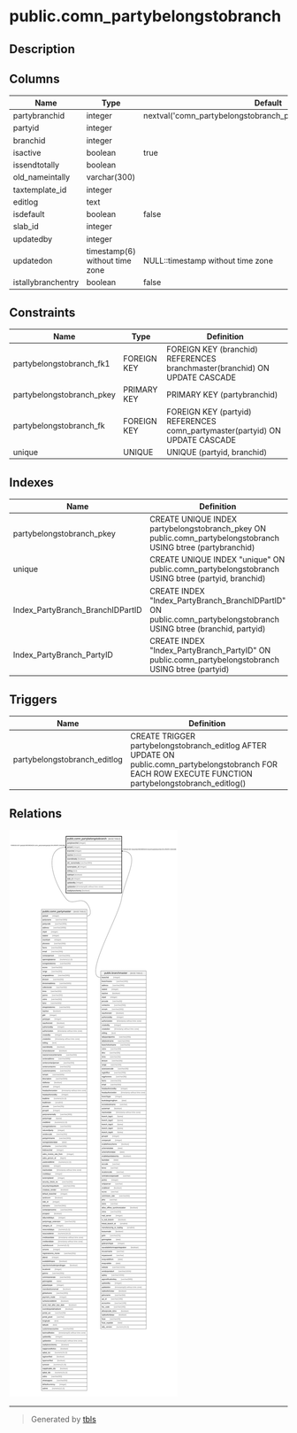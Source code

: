 # public.comn_partybelongstobranch

## Description

## Columns

| Name | Type | Default | Nullable | Children | Parents | Comment |
| ---- | ---- | ------- | -------- | -------- | ------- | ------- |
| partybranchid | integer | nextval('comn_partybelongstobranch_partybranchid_seq'::regclass) | false |  |  |  |
| partyid | integer |  | true |  | [public.comn_partymaster](public.comn_partymaster.md) |  |
| branchid | integer |  | true |  | [public.branchmaster](public.branchmaster.md) |  |
| isactive | boolean | true | true |  |  |  |
| issendtotally | boolean |  | true |  |  |  |
| old_nameintally | varchar(300) |  | true |  |  |  |
| taxtemplate_id | integer |  | true |  |  |  |
| editlog | text |  | true |  |  |  |
| isdefault | boolean | false | true |  |  |  |
| slab_id | integer |  | true |  |  |  |
| updatedby | integer |  | true |  |  |  |
| updatedon | timestamp(6) without time zone | NULL::timestamp without time zone | true |  |  |  |
| istallybranchentry | boolean | false | true |  |  |  |

## Constraints

| Name | Type | Definition |
| ---- | ---- | ---------- |
| partybelongstobranch_fk1 | FOREIGN KEY | FOREIGN KEY (branchid) REFERENCES branchmaster(branchid) ON UPDATE CASCADE |
| partybelongstobranch_pkey | PRIMARY KEY | PRIMARY KEY (partybranchid) |
| partybelongstobranch_fk | FOREIGN KEY | FOREIGN KEY (partyid) REFERENCES comn_partymaster(partyid) ON UPDATE CASCADE |
| unique | UNIQUE | UNIQUE (partyid, branchid) |

## Indexes

| Name | Definition |
| ---- | ---------- |
| partybelongstobranch_pkey | CREATE UNIQUE INDEX partybelongstobranch_pkey ON public.comn_partybelongstobranch USING btree (partybranchid) |
| unique | CREATE UNIQUE INDEX "unique" ON public.comn_partybelongstobranch USING btree (partyid, branchid) |
| Index_PartyBranch_BranchIDPartID | CREATE INDEX "Index_PartyBranch_BranchIDPartID" ON public.comn_partybelongstobranch USING btree (branchid, partyid) |
| Index_PartyBranch_PartyID | CREATE INDEX "Index_PartyBranch_PartyID" ON public.comn_partybelongstobranch USING btree (partyid) |

## Triggers

| Name | Definition |
| ---- | ---------- |
| partybelongstobranch_editlog | CREATE TRIGGER partybelongstobranch_editlog AFTER UPDATE ON public.comn_partybelongstobranch FOR EACH ROW EXECUTE FUNCTION partybelongstobranch_editlog() |

## Relations

![er](public.comn_partybelongstobranch.svg)

---

> Generated by [tbls](https://github.com/k1LoW/tbls)
